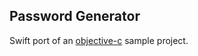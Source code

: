 Password Generator
------------------

Swift port of an [objective-c](https://github.com/neilang/Password-Generator) sample project.

